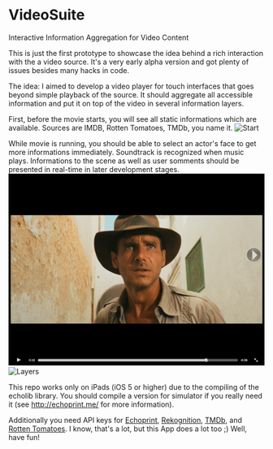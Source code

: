 VideoSuite
==========

Interactive Information Aggregation for Video Content

This is just the first prototype to showcase the idea behind a rich interaction with the a video source. It's a very early alpha version and got plenty of issues besides many hacks in code.

The idea: I aimed to develop a video player for touch interfaces that goes beyond simple playback of the source. It should aggregate all accessible information and put it on top of the video in several information layers.

First, before the movie starts, you will see all static informations which are available. Sources are IMDB, Rotten Tomatoes, TMDb, you name it.
![Start](pheiniz.github.io/VideoSuite/init.png)

While movie is running, you should be able to select an actor's face to get more informations immediately. Soundtrack is recognized when music plays. Informations to the scene as well as user somments should be presented in real-time in later development stages.
![Plain](https://github.com/pheiniz/VideoSuite/blob/gh-pages/clean.png) ![Layers](pheiniz.github.com/VideoSuite/gh-pages/layer.png)

This repo works only on iPads (iOS 5 or higher) due to the compiling of the echolib library. You should compile a version for simulator if you really need it (see http://echoprint.me/ for more information).

Additionally you need API keys for [Echoprint](http://echoprint.me/), [Rekognition](http://rekognition.com/), [TMDb](http://www.themoviedb.org/documentation/api), and [Rotten Tomatoes](http://developer.rottentomatoes.com/). I know, that's a lot, but this App does a lot too ;)
Well, have fun!
